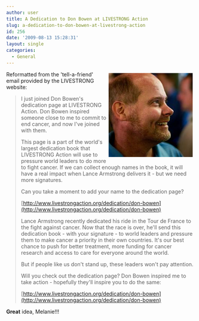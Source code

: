 ```yaml
---
author: user
title: A Dedication to Don Bowen at LIVESTRONG Action
slug: a-dedication-to-don-bowen-at-livestrong-action
id: 256
date: '2009-08-13 15:28:31'
layout: single
categories:
  - General
---
```


<span style="margin: 5px; float: right;">[![](images/donbowen.jpg)](http://www.livestrongaction.org/dedication/don-bowen)</span>

Reformatted from the 'tell-a-friend' email provided by the LIVESTRONG website:

> I just joined Don Bowen's dedication page at LIVESTRONG Action. Don Bowen inspired someone close to me to commit to end cancer, and now I've joined with them.
> 
> This page is a part of the world's largest dedication book that LIVESTRONG Action will use to pressure world leaders to do more to fight cancer. If we can collect enough names in the book, it will have a real impact when Lance Armstrong delivers it - but we need more signatures.
> 
> Can you take a moment to add your name to the dedication page?
> 
> [http://www.livestrongaction.org/dedication/don-bowen](http://www.livestrongaction.org/dedication/don-bowen)
> 
> Lance Armstrong recently dedicated his ride in the Tour de France to the fight against cancer. Now that the race is over, he'll send this dedication book - with your signature - to world leaders and pressure them to make cancer a priority in their own countries. It's our best chance to push for better treatment, more funding for cancer research and access to care for everyone around the world.
> 
> But if people like us don't stand up, these leaders won't pay attention.
> 
> Will you check out the dedication page? Don Bowen inspired me to take action - hopefully they'll inspire you to do the same:
> 
> [http://www.livestrongaction.org/dedication/don-bowen](http://www.livestrongaction.org/dedication/don-bowen)

**Great** idea, Melanie!!!